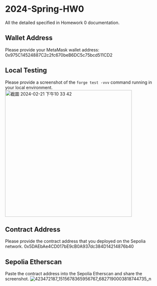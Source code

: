 # 2024-Spring-HW0

All the detailed specified in Homework 0 documentation.

## Wallet Address
Please provide your MetaMask wallet address:
0x975C14524887C2c2fc670beB6DC5c75bcd511CD2

## Local Testing
Please provide a screenshot of the `forge test -vvv` command running in your local environment.
<img width="414" alt="截圖 2024-02-21 下午10 33 42" src="https://github.com/EileenWang-10001010/2024-Spring-HW0/assets/68323929/7dd7659e-f9d8-46e3-b745-b42339754181">

## Contract Address
Please provide the contract address that you deployed on the Sepolia network.
0x5DAEbAe4CD017bE9cB0A937dc384D14214876b40

## Sepolia Etherscan
Paste the contract address into the Sepolia Etherscan and share the screenshot.
![423472187_1515678365956767_6827190003818744735_n](https://github.com/EileenWang-10001010/2024-Spring-HW0/assets/68323929/6bca6634-c99f-40cc-b800-ee54a4193b0e)

